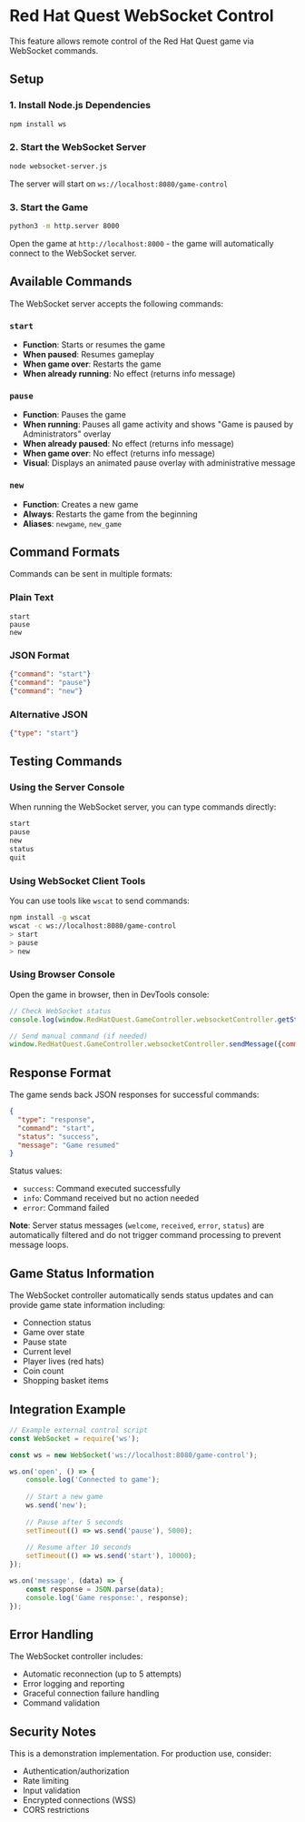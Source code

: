 # Red Hat Quest WebSocket Control

This feature allows remote control of the Red Hat Quest game via WebSocket commands.

## Setup

### 1. Install Node.js Dependencies
```bash
npm install ws
```

### 2. Start the WebSocket Server
```bash
node websocket-server.js
```

The server will start on `ws://localhost:8080/game-control`

### 3. Start the Game
```bash
python3 -m http.server 8000
```

Open the game at `http://localhost:8000` - the game will automatically connect to the WebSocket server.

## Available Commands

The WebSocket server accepts the following commands:

### `start`
- **Function**: Starts or resumes the game
- **When paused**: Resumes gameplay
- **When game over**: Restarts the game
- **When already running**: No effect (returns info message)

### `pause`
- **Function**: Pauses the game
- **When running**: Pauses all game activity and shows "Game is paused by Administrators" overlay
- **When already paused**: No effect (returns info message)
- **When game over**: No effect (returns info message)
- **Visual**: Displays an animated pause overlay with administrative message

### `new`
- **Function**: Creates a new game
- **Always**: Restarts the game from the beginning
- **Aliases**: `newgame`, `new_game`

## Command Formats

Commands can be sent in multiple formats:

### Plain Text
```
start
pause
new
```

### JSON Format
```json
{"command": "start"}
{"command": "pause"}
{"command": "new"}
```

### Alternative JSON
```json
{"type": "start"}
```

## Testing Commands

### Using the Server Console
When running the WebSocket server, you can type commands directly:
```bash
start
pause
new
status
quit
```

### Using WebSocket Client Tools
You can use tools like `wscat` to send commands:
```bash
npm install -g wscat
wscat -c ws://localhost:8080/game-control
> start
> pause
> new
```

### Using Browser Console
Open the game in browser, then in DevTools console:
```javascript
// Check WebSocket status
console.log(window.RedHatQuest.GameController.websocketController.getStatus());

// Send manual command (if needed)
window.RedHatQuest.GameController.websocketController.sendMessage({command: "pause"});
```

## Response Format

The game sends back JSON responses for successful commands:
```json
{
  "type": "response",
  "command": "start",
  "status": "success",
  "message": "Game resumed"
}
```

Status values:
- `success`: Command executed successfully
- `info`: Command received but no action needed
- `error`: Command failed

**Note**: Server status messages (`welcome`, `received`, `error`, `status`) are automatically filtered and do not trigger command processing to prevent message loops.

## Game Status Information

The WebSocket controller automatically sends status updates and can provide game state information including:
- Connection status
- Game over state
- Pause state
- Current level
- Player lives (red hats)
- Coin count
- Shopping basket items

## Integration Example

```javascript
// Example external control script
const WebSocket = require('ws');

const ws = new WebSocket('ws://localhost:8080/game-control');

ws.on('open', () => {
    console.log('Connected to game');
    
    // Start a new game
    ws.send('new');
    
    // Pause after 5 seconds
    setTimeout(() => ws.send('pause'), 5000);
    
    // Resume after 10 seconds
    setTimeout(() => ws.send('start'), 10000);
});

ws.on('message', (data) => {
    const response = JSON.parse(data);
    console.log('Game response:', response);
});
```

## Error Handling

The WebSocket controller includes:
- Automatic reconnection (up to 5 attempts)
- Error logging and reporting
- Graceful connection failure handling
- Command validation

## Security Notes

This is a demonstration implementation. For production use, consider:
- Authentication/authorization
- Rate limiting
- Input validation
- Encrypted connections (WSS)
- CORS restrictions
